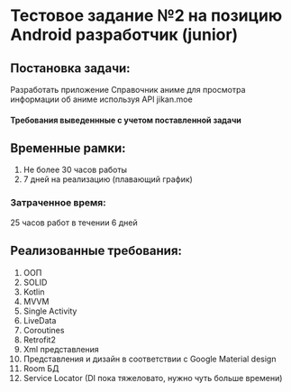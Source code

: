 # Тестовое задание №2 на позицию Android разработчик (junior)

<h2>Постановка задачи:</h2>
<p>Разработать приложение Справочник аниме для просмотра
информации об аниме используя API jikan.moe</p>
<h4><r>Требования выведеннные с учетом поставленной задачи</r></h4>

<h2>Временные рамки:</h2>

1) Не более 30 часов работы
2) 7 дней на реализацию (плавающий график)

<h3><b>Затраченное время:</b></h3>

25 часов работ в течении 6 дней

<h2><b>Реализованные требования: </b></h2>

1) ООП
2) SOLID
3) Kotlin
4) MVVM
5) Single Activity
6) LiveData
7) Coroutines
8) Retrofit2
9) Xml представления
10) Представления и дизайн в соответствии с Google Material design
11) Room БД
12) Service Locator (DI пока тяжеловато, нужно чуть больше времени)

